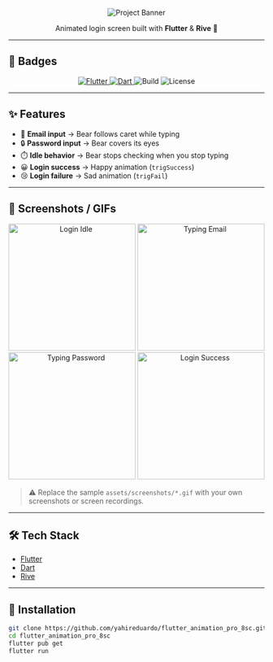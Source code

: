 <!-- Banner -->
<p align="center">
  <img src="https://capsule-render.vercel.app/api?type=rect&color=0:42a5f5,100:1976d2&height=120&section=header&text=Flutter%20Animation%20Pro%208sc&fontSize=40&fontColor=ffffff&animation=fadeIn" alt="Project Banner"/>
</p>

<p align="center">
  Animated login screen built with <b>Flutter</b> & <b>Rive</b> 🐻
</p>

---

## 📛 Badges

<p align="center">
  <a href="https://flutter.dev">
    <img src="https://img.shields.io/badge/Flutter-3.22-blue?logo=flutter&logoColor=white" alt="Flutter"/>
  </a>
  <a href="https://dart.dev">
    <img src="https://img.shields.io/badge/Dart-3.0-blue?logo=dart&logoColor=white" alt="Dart"/>
  </a>
  <img src="https://img.shields.io/badge/Build-Passing-brightgreen?style=flat-square" alt="Build"/>
  <img src="https://img.shields.io/badge/License-MIT-yellow.svg" alt="License"/>
</p>

---

## ✨ Features

- 📨 **Email input** → Bear follows caret while typing  
- 🔒 **Password input** → Bear covers its eyes  
- ⏱️ **Idle behavior** → Bear stops checking when you stop typing  
- 😀 **Login success** → Happy animation (`trigSuccess`)  
- 😢 **Login failure** → Sad animation (`trigFail`)  

---

## 🎥 Screenshots / GIFs

<p align="center">
  <img src="assets/oso.gif" width="250" alt="Login Idle"/>
  <img src="assets/oso.gif" width="250" alt="Typing Email"/>
  <img src="assets/oso.gif" width="250" alt="Typing Password"/>
  <img src="assets/oso.gif" width="250" alt="Login Success"/>
</p>

> ⚠️ Replace the sample `assets/screenshots/*.gif` with your own screenshots or screen recordings.

---

## 🛠️ Tech Stack

- [Flutter](https://flutter.dev/)  
- [Dart](https://dart.dev/)  
- [Rive](https://rive.app/)  

---

## 🚀 Installation

```bash
git clone https://github.com/yahireduardo/flutter_animation_pro_8sc.git
cd flutter_animation_pro_8sc
flutter pub get
flutter run
